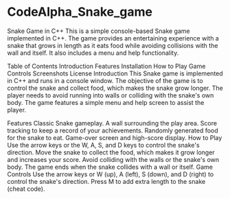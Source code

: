 # CodeAlpha_Snake_game
Snake Game in C++
This is a simple console-based Snake game implemented in C++. The game provides an entertaining experience with a snake that grows in length as it eats food while avoiding collisions with the wall and itself. It also includes a menu and help functionality.

Table of Contents
Introduction
Features
Installation
How to Play
Game Controls
Screenshots
License
Introduction
This Snake game is implemented in C++ and runs in a console window. The objective of the game is to control the snake and collect food, which makes the snake grow longer. The player needs to avoid running into walls or colliding with the snake's own body. The game features a simple menu and help screen to assist the player.

Features
Classic Snake gameplay.
A wall surrounding the play area.
Score tracking to keep a record of your achievements.
Randomly generated food for the snake to eat.
Game-over screen and high-score display.
How to Play
Use the arrow keys or the W, A, S, and D keys to control the snake's direction.
Move the snake to collect the food, which makes it grow longer and increases your score.
Avoid colliding with the walls or the snake's own body.
The game ends when the snake collides with a wall or itself.
Game Controls
Use the arrow keys or W (up), A (left), S (down), and D (right) to control the snake's direction.
Press M to add extra length to the snake (cheat code).
